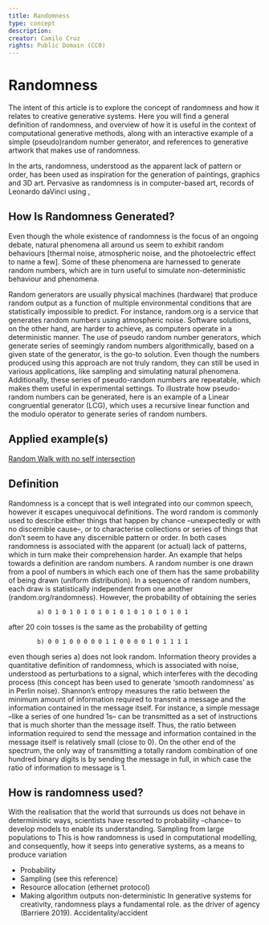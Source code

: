 ```yaml
---
title: Randomness
type: concept
description:
creator: Camilo Cruz
rights: Public Domain (CC0)
---
```


# Randomness

The intent of this article is to explore the concept of randomness and how it relates to creative generative systems. Here you will find a general definition of randomness, and overview of how it is useful in the context of computational generative methods, along with an interactive example of a simple (pseudo)random number generator, and references to generative artwork that makes use of randomness.

In the arts, randomness, understood as the apparent lack of pattern or order, has been used as inspiration for the generation of paintings, graphics and 3D art. Pervasive as randomness is in computer-based art, records of Leonardo daVinci using ,


## How Is Randomness Generated?

Even though the whole existence of randomness is the focus of an ongoing debate, natural phenomena all around us seem to exhibit random behaviours [thermal noise, atmospheric noise, and the photoelectric effect to name a few]. Some of these phenomena are harnessed to generate random numbers, which are in turn useful to simulate non-deterministic behaviour and phenomena.

Random generators are usually physical machines (hardware) that produce random output as a function of multiple environmental conditions that are statistically impossible to predict. For instance, random.org is a service that generates random numbers using atmospheric noise. Software solutions, on the other hand, are harder to achieve, as computers operate in a deterministic manner. The use of pseudo random number generators, which generate series of seemingly random numbers algorithmically, based on a given state of the generator, is the go-to solution. Even though the numbers produced using this approach are not truly random, they can still be used in various applications, like sampling and simulating natural phenomena. Additionally, these series of pseudo-random numbers are repeatable, which makes them useful in experimental settings.
To illustrate how pseudo-random numbers can be generated, here is an example of a Linear congruential generator (LCG), which uses a recursive linear function and the modulo operator to generate series of random numbers.

## Applied example(s) 
[Random Walk with no self intersection](/entries/examples/random-walk-no-self-intersection/)

## Definition

Randomness is a concept that is well integrated into our common speech, however it escapes unequivocal definitions. The word random is commonly used to describe either things that happen by chance –unexpectedly or with no discernible cause–, or to characterise collections or series of things that don’t seem to have any discernible pattern or order. In both cases randomness is associated with the apparent (or actual) lack of patterns, which in turn make their comprehension harder. An example that helps towards a definition are random numbers. A random number is one drawn from a pool of numbers in which each one of them has the same probability of being drawn (uniform distribution). In a sequence of random numbers, each draw is statistically independent from one another (random.org/randomness). However, the probability of obtaining the series
```
        a) 0 1 0 1 0 1 0 1 0 1 0 1 0 1 0 1 0 1 0 1
```
after 20 coin tosses is the same as the probability of getting 

```
        b) 0 0 1 0 0 0 0 0 1 1 0 0 0 0 1 0 1 1 1 1
```
even though series a) does not look random.
Information theory provides a quantitative definition of randomness, which is associated with noise, understood as perturbations to a signal, which interferes with the decoding process (this concept has been used to generate ‘smooth randomness’ as in Perlin noise). Shannon’s entropy measures the ratio between the minimum amount of information required to transmit a message and the information contained in the message itself. For instance, a simple message –like a series of one hundred 1s– can be transmitted as a set of instructions that is much shorter than the message itself. Thus, the ratio between information required to send the message and information contained in the message itself is relatively small (close to 0). On the other end of the spectrum, the only way of transmitting a totally random combination of one hundred binary digits is by sending the message in full, in which case the ratio of information to message is 1.

## How is randomness used?
With the realisation that the world that surrounds us does not behave in deterministic ways, scientists have resorted to probability –chance– to develop models to enable its understanding. Sampling from large populations to This is how randomness is used in computational modelling, and consequently, how it seeps into generative systems, as a means to produce variation
- Probability
- Sampling (see this reference)
- Resource allocation (ethernet protocol)
- Making algorithm outputs non-deterministic
In generative systems for creativity, randomness plays a fundamental role. as the driver of agency (Barriere 2019). Accidentality/accident